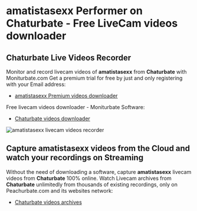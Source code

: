 # amatistasexx Performer on Chaturbate - Free LiveCam videos downloader

## Chaturbate Live Videos Recorder

Monitor and record livecam videos of **amatistasexx** from **Chaturbate** with Moniturbate.com
Get a premium trial for free by just and only registering with your Email address:
* [amatistasexx Premium videos downloader](https://moniturbate.com/request-demo-licence-key.html)

Free livecam videos downloader - Moniturbate Software:
* [Chaturbate videos downloader](https://moniturbate.com/moniturbate-download-software.html)

![amatistasexx livecam videos recorder](https://peachurnet.com/templates/moniturbate-software.png)


## Capture amatistasexx videos from the Cloud and watch your recordings on Streaming

Without the need of downloading a software, capture **amatistasexx** livecam videos from **Chaturbate** 100% online.
Watch Livecam archives from **Chaturbate** unlimitedly from thousands of existing recordings, only on Peachurbate.com and its websites network:
* [Chaturbate videos archives](https://peachurnet.com/)